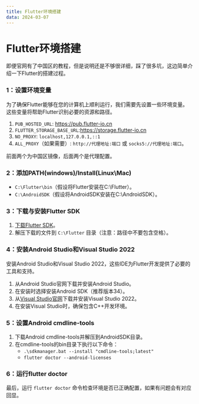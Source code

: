 ```yaml
---
title: Flutter环境搭建
data: 2024-03-07
---
```


# Flutter环境搭建

即便官网有了中国区的教程，但是说明还是不够很详细，踩了很多坑，这边简单介绍一下Flutter的搭建过程。

### 1：设置环境变量

为了确保Flutter能够在您的计算机上顺利运行，我们需要先设置一些环境变量。这些变量将帮助Flutter识别必要的资源和路径。

1. `PUB_HOSTED_URL`:  https://pub.flutter-io.cn
2.  `FLUTTER_STORAGE_BASE_URL`:https://storage.flutter-io.cn
3. `NO_PROXY`: `localhost,127.0.0.1,::1`
4. `ALL_PROXY`（如果需要）: `http://代理地址:端口` 或 `socks5://代理地址:端口`。

前面两个为中国区镜像，后面两个是代理配置。

### 2：添加PATH(windows)/Install(Linux\Mac)

-  `C:\Flutter\bin`（假设将Flutter安装在C:\Flutter）。
-  `C:\AndroidSDK`（假设将AndroidSDK安装在C:\AndroidSDK）。

### 3：下载与安装Flutter SDK

1. [下载Flutter SDK](https://flutter.cn/docs/release/archive?tab=windows)。
2. 解压下载的文件到 `C:\Flutter` 目录（注意：路径中不要包含空格）。

### 4：安装Android Studio和Visual Studio 2022

安装Android Studio和Visual Studio 2022，这些IDE为Flutter开发提供了必要的工具和支持。

1. 从Android Studio官网下载并安装Android Studio。
2. 在安装时选择安装Android SDK（推荐版本34）。
3. 从[Visual Studio官网](https://visualstudio.microsoft.com/)下载并安装Visual Studio 2022。
4. 在安装Visual Studio时，确保包含C++开发环境。

### 5：设置Android cmdline-tools

1. 下载Android cmdline-tools并解压到AndroidSDK目录。
2. 在cmdline-tools的bin目录下执行以下命令：
   - `.\sdkmanager.bat --install "cmdline-tools;latest"`
   - `flutter doctor --android-licenses`

### 6：运行flutter doctor

最后，运行 `flutter doctor` 命令检查环境是否已正确配置，如果有问题会有对应回显。